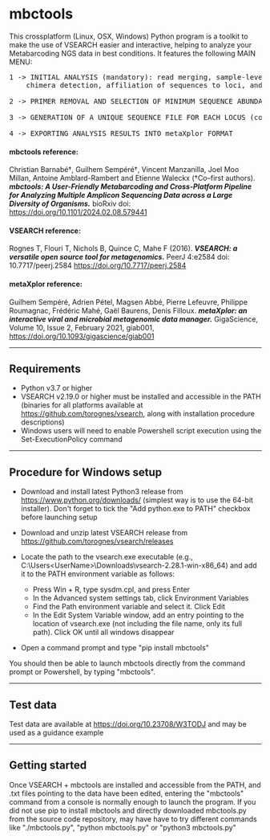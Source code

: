 # mbctools

This crossplatform (Linux, OSX, Windows) Python program is a toolkit to make the use of VSEARCH easier and interactive, helping to analyze your
Metabarcoding NGS data in best conditions. It features the following MAIN MENU:
<pre>
1 -> INITIAL ANALYSIS (mandatory): read merging, sample-level dereplication, sequence clustering,
	chimera detection, affiliation of sequences to loci, and sequence re-orientation

2 -> PRIMER REMOVAL AND SELECTION OF MINIMUM SEQUENCE ABUNDANCE LEVELS ACCORDING TO USER-DEFINED THRESHOLDS

3 -> GENERATION OF A UNIQUE SEQUENCE FILE FOR EACH LOCUS (comprising all samples' data)

4 -> EXPORTING ANALYSIS RESULTS INTO metaXplor FORMAT
</pre>

#### mbctools reference:
Christian Barnabé†, Guilhem Sempéré†, Vincent Manzanilla, Joel Moo Millan, Antoine Amblard-Rambert and Etienne Waleckx (†Co–first authors).
<strong><em>mbctools: A User-Friendly Metabarcoding and Cross-Platform Pipeline for Analyzing Multiple Amplicon Sequencing Data across a Large Diversity of Organisms.</em></strong>
bioRxiv doi: https://doi.org/10.1101/2024.02.08.579441

  
#### VSEARCH reference:
Rognes T, Flouri T, Nichols B, Quince C, Mahe F (2016).
<strong><em>VSEARCH: a versatile open source tool for metagenomics.</em></strong>
PeerJ 4:e2584 doi: 10.7717/peerj.2584 https://doi.org/10.7717/peerj.2584

#### metaXplor reference:
Guilhem Sempéré, Adrien Pétel, Magsen Abbé, Pierre Lefeuvre, Philippe Roumagnac, Frédéric Mahé, Gaël Baurens, Denis Filloux.
<strong><em>metaXplor: an interactive viral and microbial metagenomic data manager.</em></strong>
GigaScience, Volume 10, Issue 2, February 2021, giab001, https://doi.org/10.1093/gigascience/giab001

---

## Requirements

- Python v3.7 or higher
- VSEARCH v2.19.0 or higher must be installed and accessible in the PATH (binaries for all platforms available at https://github.com/torognes/vsearch, along with installation procedure descriptions)
- Windows users will need to enable Powershell script execution using the Set-ExecutionPolicy command 

---

## Procedure for Windows setup

- Download and install latest Python3 release from https://www.python.org/downloads/ (simplest way is to use the 64-bit installer). Don't forget to tick the "Add python.exe to PATH" checkbox before launching setup

- Download and unzip latest VSEARCH release from https://github.com/torognes/vsearch/releases

- Locate the path to the vsearch.exe executable (e.g., C:\Users\<UserName>\Downloads\vsearch-2.28.1-win-x86_64) and add it to the PATH environment variable as follows:
  - Press Win + R, type sysdm.cpl, and press Enter
  - In the Advanced system settings tab, click Environment Variables
  - Find the Path environment variable and select it. Click Edit
  - In the Edit System Variable window, add an entry pointing to the location of vsearch.exe (not including the file name, only its full path). Click OK until all windows disappear

- Open a command prompt and type "pip install mbctools"

You should then be able to launch mbctools directly from the command prompt or Powershell, by typing "mbctools".

---

## Test data
Test data are available at https://doi.org/10.23708/W3TODJ and may be used as a guidance example

---

## Getting started

Once VSEARCH + mbctools are installed and accessible from the PATH, and .txt files pointing to the data have been edited, entering the "mbctools" command from a console is normally enough to launch the program.
If you did not use pip to install mbctools and directly downloaded mbctools.py from the source code repository, may have have to try different commands like "./mbctools.py", "python mbctools.py" or "python3 mbctools.py"
